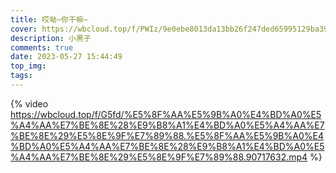 ```yaml
---
title: 哎呦~你干嘛~
cover: https://wbcloud.top/f/PWIz/9e0ebe8013da13bb26f247ded65995129ba39c77.jpg
description: 小黑子
comments: true
date: 2023-05-27 15:44:49
top_img:
tags:
---
```


{% video https://wbcloud.top/f/G5fd/%E5%8F%AA%E5%9B%A0%E4%BD%A0%E5%A4%AA%E7%BE%8E%28%E9%B8%A1%E4%BD%A0%E5%A4%AA%E7%BE%8E%29%E5%8E%9F%E7%89%88.%E5%8F%AA%E5%9B%A0%E4%BD%A0%E5%A4%AA%E7%BE%8E%28%E9%B8%A1%E4%BD%A0%E5%A4%AA%E7%BE%8E%29%E5%8E%9F%E7%89%88.90717632.mp4 %}



